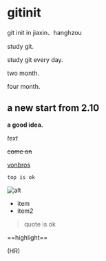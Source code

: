 # gitinit

git init in jiaxin、hanghzou

study git.

study git every day.

two month.

four month.

## a new start from 2.10

**a good idea.**

*text*

~~come on~~

[vonbros](https://www.vonbros.com)

`top is ok`

![alt](./images/weixin.png)

* item
* item2

> quote is ok

==highlight==

(HR)

